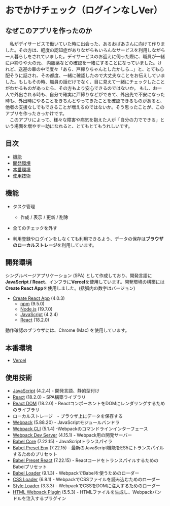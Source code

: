 # おでかけチェック（ログインなしVer）

## なぜこのアプリを作ったのか

&emsp;私がデイサービスで働いていた時に出会った、あるおばあさんに向けて作りました。その方は、軽度の認知症がありながらもいろんなサービスを利用しながら一人暮らしをされていました。デイサービスのお迎えに伺った際に、職員が一緒に戸締りや火の元、
内服薬などの確認を一緒にすることになっていました。けれど、送迎の車の中で度々「あら、戸締りちゃんとしたかしら...」と、とても心配そうに話され、その都度、一緒に確認したので大丈夫なことをお伝えしていました。もしもその時、職員の話だけでなく、目に見えて一緒にチェックしたことがわかるものがあったら、その方もより安心できるのではないか。
もし、お一人で外出される時も、自分で確実に戸締りなどができて、外出先で不安になった時も、外出時にやることをきちんとやってきたことを確認できるものがあると、他者の支援なしでもできることが増えるのではないか。そう思ったことが、このアプリを作ったきっかけです。  
&emsp;このアプリによって、様々な障害や病気を抱えた人が「自分の力でできる」という場面を増やす一助になれると、とてもとてもうれしいです。

## 目次

- [機能](#機能)
- [開発環境](#開発環境)
- [本番環境](#本番環境)
- [使用技術](#使用技術)

## 機能

- タスク管理
  - 作成 / 表示 / 更新 / 削除
- 全てのチェックを外す

- 利用登録やログインをしなくても利用できるよう、データの保存は**ブラウザのローカルストレージ**を利用しています。

## 開発環境

シングルページアプリケーション (SPA) として作成しており、開発言語に**JavaScript / React**、インフラに**Vercel**を使用しています。開発環境の構築には**Create React App**を使用しました。(括弧内の数字はバージョン)  

- [Create React App](https://create-react-app.dev) (4.0.3)
  - [npm](https://www.npmjs.com/) (9.5.0)
  - [Node.js](https://nodejs.org/) (19.7.0)
  - [JavaScript](https://www.typescriptlang.org/) (4.2.4)
  - [React](https://reactjs.org) (18.2.0)

動作確認のブラウザには、Chrome (Mac) を使用しています。

## 本番環境

- [Vercel](https://vercel.com/)

## 使用技術

- [JavaScript](https://developer.mozilla.org/ja/docs/Web/JavaScript) (4.2.4) - 開発言語、静的型付け
- [React](https://reactjs.org) (18.2.0) - SPA構築ライブラリ
- [React DOM](https://reactrouter.com/web/guides/quick-start) (18.2.0) - ReactコンポーネントをDOMにレンダリングするためのライブラリ
- ローカルストレージ　- ブラウザ上にデータを保存する
- [Webpack](https://webpack.js.org)	(5.88.20) - JavaScriptモジュールバンドラ
- [Webpack CLI](https://webpack.js.org)	(5.1.4)	-Webpackのコマンドラインインターフェース
- [Webpack Dev Server](https://webpack.js.org/configuration/dev-server) (4.15.1) - Webpack用の開発サーバー
- [Babel Core](https://babeljs.io) (7.22.15) - JavaScriptトランスパイラ
- [Babel Preset Env](https://babeljs.io/docs/en/babel-preset-env) (7.22.15) - 最新のJavaScript機能をES5にトランスパイルするためのプリセット
- [Babel Preset React](https://babeljs.io/docs/en/babel-preset-react) (7.22.15) - ReactコードをトランスパイルするためのBabelプリセット
- [Babel Loader](https://webpack.js.org/loaders/babel-loader) (9.1.3) - WebpackでBabelを使うためのローダー
- [CSS Loader](https://webpack.js.org/loaders/css-loader) (6.8.1) - WebpackでCSSファイルを読み込むためのローダー
- [Style Loader](https://webpack.js.org/loaders/style-loader) (3.3.3) - WebpackでCSSをDOMに注入するためのローダー
- [HTML Webpack Plugin](https://github.com/jantimon/html-webpack-plugin) (5.5.3) - HTMLファイルを生成し、Webpackバンドルを注入するプラグイン
